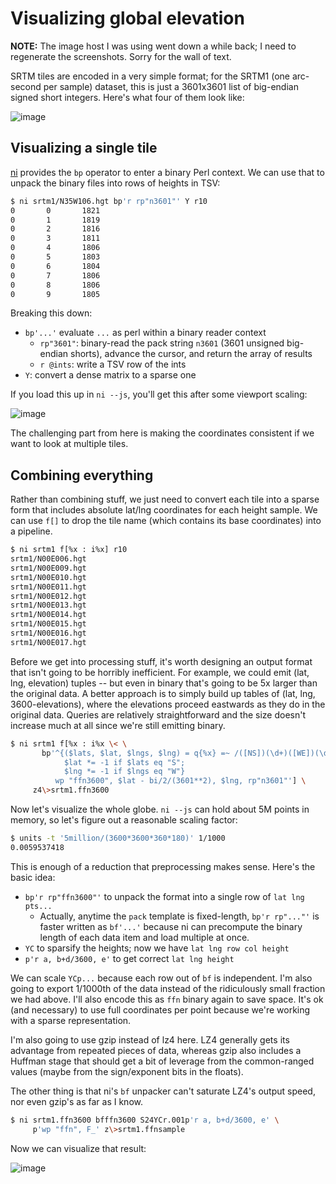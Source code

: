 # Visualizing global elevation
**NOTE:** The image host I was using went down a while back; I need to
regenerate the screenshots. Sorry for the wall of text.

SRTM tiles are encoded in a very simple format; for the SRTM1 (one arc-second
per sample) dataset, this is just a 3601x3601 list of big-endian signed short
integers. Here's what four of them look like:

![image](http://storage5.static.itmages.com/i/17/0517/h_1495052873_3796138_5ed0950cf4.jpeg)

## Visualizing a single tile
[ni](https://github.com/spencertipping/ni) provides the `bp` operator to enter a
binary Perl context. We can use that to unpack the binary files into rows of
heights in TSV:

```sh
$ ni srtm1/N35W106.hgt bp'r rp"n3601"' Y r10
0       0       1821
0       1       1819
0       2       1816
0       3       1811
0       4       1806
0       5       1803
0       6       1804
0       7       1806
0       8       1806
0       9       1805
```

Breaking this down:

- `bp'...'` evaluate `...` as perl within a binary reader context
  - `rp"3601"`: binary-read the pack string `n3601` (3601 unsigned big-endian
    shorts), advance the cursor, and return the array of results
  - `r @ints`: write a TSV row of the ints
- `Y`: convert a dense matrix to a sparse one

If you load this up in `ni --js`, you'll get this after some viewport scaling:

![image](http://storage8.static.itmages.com/i/18/0107/h_1515294960_3694975_44a0e8ba27.png)

The challenging part from here is making the coordinates consistent if we want
to look at multiple tiles.

## Combining everything
Rather than combining stuff, we just need to convert each tile into a sparse
form that includes absolute lat/lng coordinates for each height sample. We can
use `f[]` to drop the tile name (which contains its base coordinates) into a
pipeline.

```sh
$ ni srtm1 f[%x : i%x] r10
srtm1/N00E006.hgt
srtm1/N00E009.hgt
srtm1/N00E010.hgt
srtm1/N00E011.hgt
srtm1/N00E012.hgt
srtm1/N00E013.hgt
srtm1/N00E014.hgt
srtm1/N00E015.hgt
srtm1/N00E016.hgt
srtm1/N00E017.hgt
```

Before we get into processing stuff, it's worth designing an output format that
isn't going to be horribly inefficient. For example, we could emit (lat, lng,
elevation) tuples -- but even in binary that's going to be 5x larger than the
original data. A better approach is to simply build up tables of (lat, lng,
3600-elevations), where the elevations proceed eastwards as they do in the
original data. Queries are relatively straightforward and the size doesn't
increase much at all since we're still emitting binary.

```sh
$ ni srtm1 f[%x : i%x \< \
       bp'^{($lats, $lat, $lngs, $lng) = q{%x} =~ /([NS])(\d+)([WE])(\d+)/;
            $lat *= -1 if $lats eq "S";
            $lng *= -1 if $lngs eq "W"}
          wp "ffn3600", $lat - bi/2/(3601**2), $lng, rp"n3601"'] \
     z4\>srtm1.ffn3600
```

Now let's visualize the whole globe. `ni --js` can hold about 5M points in
memory, so let's figure out a reasonable scaling factor:

```sh
$ units -t '5million/(3600*3600*360*180)' 1/1000
0.0059537418
```

This is enough of a reduction that preprocessing makes sense. Here's the basic
idea:

- `bp'r rp"ffn3600"'` to unpack the format into a single row of `lat lng pts...`
  - Actually, anytime the `pack` template is fixed-length, `bp'r rp"..."'` is
    faster written as `bf'...'` because ni can precompute the binary length of
    each data item and load multiple at once.
- `YC` to sparsify the heights; now we have `lat lng row col height`
- `p'r a, b+d/3600, e'` to get correct `lat lng height`

We can scale `YCp...` because each row out of `bf` is independent. I'm also
going to export 1/1000th of the data instead of the ridiculously small fraction
we had above. I'll also encode this as `ffn` binary again to save space. It's ok
(and necessary) to use full coordinates per point because we're working with a
sparse representation.

I'm also going to use gzip instead of lz4 here. LZ4 generally gets its advantage
from repeated pieces of data, whereas gzip also includes a Huffman stage that
should get a bit of leverage from the common-ranged values (maybe from the
sign/exponent bits in the floats).

The other thing is that ni's `bf` unpacker can't saturate LZ4's output speed,
nor even gzip's as far as I know.

```sh
$ ni srtm1.ffn3600 bfffn3600 S24YCr.001p'r a, b+d/3600, e' \
     p'wp "ffn", F_' z\>srtm1.ffnsample
```

Now we can visualize that result:

![image](http://storage9.static.itmages.com/i/18/0108/h_1515427638_8884282_a0c1c4b469.png)
